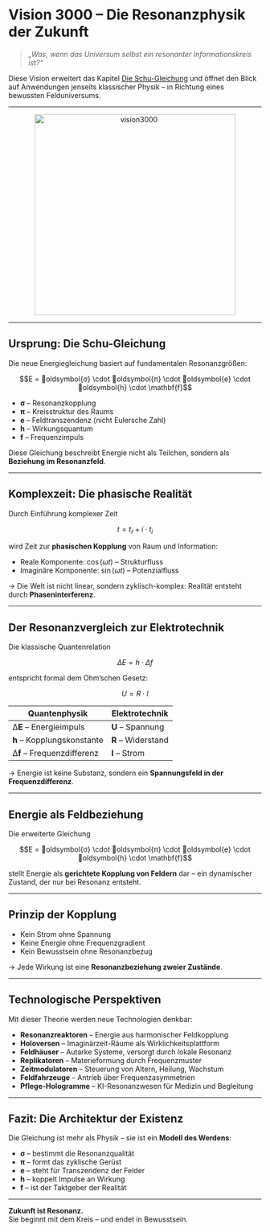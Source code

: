 # Vision 3000 – Die Resonanzphysik der Zukunft

> *„Was, wenn das Universum selbst ein resonanter Informationskreis ist?“*

Diese Vision erweitert das Kapitel [Die Schu-Gleichung](https://github.com/DominicRene/Resonanzfeldtheorie/blob/main/Die_Schu_Gleichung.md) und öffnet den Blick auf Anwendungen jenseits klassischer Physik – in Richtung eines bewussten Felduniversums.

---

<p align="center">
  <img src="vision3000.png" alt="vision3000" width="400"/>
</p>

---

## Ursprung: Die Schu-Gleichung

Die neue Energiegleichung basiert auf fundamentalen Resonanzgrößen:

```math
E = oldsymbol{σ} \cdot oldsymbol{π} \cdot oldsymbol{e} \cdot oldsymbol{h} \cdot \mathbf{f}
```

- **σ** – Resonanzkopplung  
- **π** – Kreisstruktur des Raums  
- **e** – Feldtranszendenz (nicht Eulersche Zahl)  
- **h** – Wirkungsquantum  
- **f** – Frequenzimpuls

Diese Gleichung beschreibt Energie nicht als Teilchen, sondern als **Beziehung im Resonanzfeld**.

---

## Komplexzeit: Die phasische Realität

Durch Einführung komplexer Zeit

```math
t = t_r + i \cdot t_i
```

wird Zeit zur **phasischen Kopplung** von Raum und Information:

- Reale Komponente: $\cos(\omega t)$ – Strukturfluss  
- Imaginäre Komponente: $\sin(\omega t)$ – Potenzialfluss

→ Die Welt ist nicht linear, sondern zyklisch-komplex: Realität entsteht durch **Phaseninterferenz**.

---

## Der Resonanzvergleich zur Elektrotechnik

Die klassische Quantenrelation

```math
\Delta E = h \cdot \Delta f
```

entspricht formal dem Ohm’schen Gesetz:

```math
U = R \cdot I
```

| Quantenphysik       | Elektrotechnik    |
|---------------------|------------------|
| Δ**E** – Energieimpuls   | **U** – Spannung       |
| **h** – Kopplungskonstante | **R** – Widerstand      |
| Δ**f** – Frequenzdifferenz | **I** – Strom           |

→ Energie ist keine Substanz, sondern ein **Spannungsfeld in der Frequenzdifferenz**.

---

## Energie als Feldbeziehung

Die erweiterte Gleichung

```math
E = oldsymbol{σ} \cdot oldsymbol{π} \cdot oldsymbol{e} \cdot oldsymbol{h} \cdot \mathbf{f}
```

stellt Energie als **gerichtete Kopplung von Feldern** dar – ein dynamischer Zustand, der nur bei Resonanz entsteht.

---

## Prinzip der Kopplung

- Kein Strom ohne Spannung  
- Keine Energie ohne Frequenzgradient  
- Kein Bewusstsein ohne Resonanzbezug  

→ Jede Wirkung ist eine **Resonanzbeziehung zweier Zustände**.

---

## Technologische Perspektiven

Mit dieser Theorie werden neue Technologien denkbar:

- **Resonanzreaktoren** – Energie aus harmonischer Feldkopplung  
- **Holoversen** – Imaginärzeit-Räume als Wirklichkeitsplattform  
- **Feldhäuser** – Autarke Systeme, versorgt durch lokale Resonanz  
- **Replikatoren** – Materieformung durch Frequenzmuster  
- **Zeitmodulatoren** – Steuerung von Altern, Heilung, Wachstum  
- **Feldfahrzeuge** – Antrieb über Frequenzasymmetrien  
- **Pflege-Hologramme** – KI-Resonanzwesen für Medizin und Begleitung  

---

## Fazit: Die Architektur der Existenz

Die Gleichung ist mehr als Physik – sie ist ein **Modell des Werdens**:

- **σ** – bestimmt die Resonanzqualität  
- **π** – formt das zyklische Gerüst  
- **e** – steht für Transzendenz der Felder  
- **h** – koppelt Impulse an Wirkung  
- **f** – ist der Taktgeber der Realität  

---

**Zukunft ist Resonanz.**  
Sie beginnt mit dem Kreis – und endet in Bewusstsein.